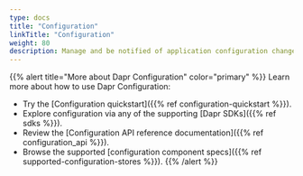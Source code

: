 ```yaml
---
type: docs
title: "Configuration"
linkTitle: "Configuration"
weight: 80
description: Manage and be notified of application configuration changes
---
```


{{% alert title="More about Dapr Configuration" color="primary" %}}
 Learn more about how to use Dapr Configuration:
 - Try the [Configuration quickstart]({{% ref configuration-quickstart %}}).
 - Explore configuration via any of the supporting [Dapr SDKs]({{% ref sdks %}}). 
 - Review the [Configuration API reference documentation]({{% ref configuration_api %}}).
 - Browse the supported [configuration component specs]({{% ref supported-configuration-stores %}}).
{{% /alert %}}